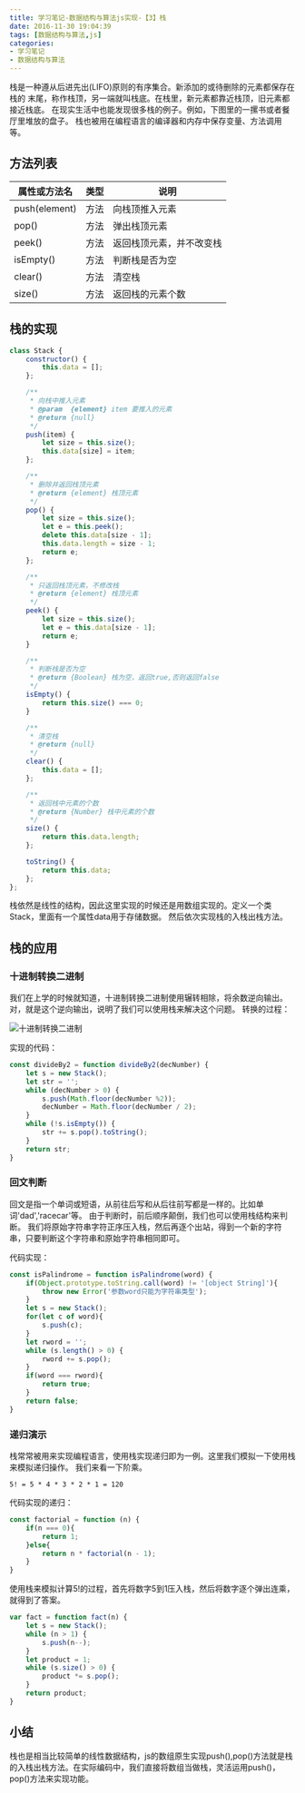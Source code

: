 ```yaml
---
title: 学习笔记-数据结构与算法js实现-【3】栈
date: 2016-11-30 19:04:39
tags: [数据结构与算法,js]
categories:
- 学习笔记
- 数据结构与算法
---
```


栈是一种遵从后进先出(LIFO)原则的有序集合。新添加的或待删除的元素都保存在栈的 末尾，称作栈顶，另一端就叫栈底。在栈里，新元素都靠近栈顶，旧元素都接近栈底。
在现实生活中也能发现很多栈的例子。例如，下图里的一摞书或者餐厅里堆放的盘子。
栈也被用在编程语言的编译器和内存中保存变量、方法调用等。

<!--more-->

## 方法列表
|属性或方法名|类型|说明|
|----|----|----|
|push(element)|方法|向栈顶推入元素|
|pop()|方法|弹出栈顶元素|
|peek()|方法|返回栈顶元素，并不改变栈|
|isEmpty()|方法|判断栈是否为空|
|clear()|方法|清空栈|
|size()|方法|返回栈的元素个数|

## 栈的实现
```js
class Stack {
    constructor() {
        this.data = [];
    };

    /**
     * 向栈中推入元素
     * @param  {element} item 要推入的元素
     * @return {null}
     */
    push(item) {
        let size = this.size();
        this.data[size] = item;
    };

    /**
     * 删除并返回栈顶元素
     * @return {element} 栈顶元素
     */
    pop() {
        let size = this.size();
        let e = this.peek();
        delete this.data[size - 1];
        this.data.length = size - 1;
        return e;
    };

    /**
     * 只返回栈顶元素，不修改栈
     * @return {element} 栈顶元素
     */
    peek() {
        let size = this.size();
        let e = this.data[size - 1];
        return e;
    }

    /**
     * 判断栈是否为空
     * @return {Boolean} 栈为空，返回true,否则返回false
     */
    isEmpty() {
        return this.size() === 0;
    }

    /**
     * 清空栈
     * @return {null}
     */
    clear() {
        this.data = [];
    };

    /**
     * 返回栈中元素的个数
     * @return {Number} 栈中元素的个数
     */
    size() {
        return this.data.length;
    };

    toString() {
        return this.data;
    };
};
```
栈依然是线性的结构，因此这里实现的时候还是用数组实现的。定义一个类Stack，里面有一个属性data用于存储数据。
然后依次实现栈的入栈出栈方法。

## 栈的应用
### 十进制转换二进制
我们在上学的时候就知道，十进制转换二进制使用辗转相除，将余数逆向输出。对，就是这个逆向输出，说明了我们可以使用栈来解决这个问题。
转换的过程：

![十进制转换二进制](http://7xt3oh.com2.z0.glb.clouddn.com/decimal2binary.png)

实现的代码：

```js
const divideBy2 = function divideBy2(decNumber) {
    let s = new Stack();
    let str = '';
    while (decNumber > 0) {
        s.push(Math.floor(decNumber %2));
        decNumber = Math.floor(decNumber / 2);
    }
    while (!s.isEmpty()) {
        str += s.pop().toString();
    }
    return str;
}
```

### 回文判断
回文是指一个单词或短语，从前往后写和从后往前写都是一样的。比如单词'dad','racecar'等。
由于判断时，前后顺序颠倒，我们也可以使用栈结构来判断。
我们将原始字符串字符正序压入栈，然后再逐个出站，得到一个新的字符串，只要判断这个字符串和原始字符串相同即可。

代码实现：

```js
const isPalindrome = function isPalindrome(word) {
    if(Object.prototype.toString.call(word) != '[object String]'){
        throw new Error('参数word只能为字符串类型');
    }
    let s = new Stack();
    for(let c of word){
        s.push(c);
    }
    let rword = '';
    while (s.length() > 0) {
        rword += s.pop();
    }
    if(word === rword){
        return true;
    }
    return false;
}
```


### 递归演示
栈常常被用来实现编程语言，使用栈实现递归即为一例。这里我们模拟一下使用栈来模拟递归操作。
我们来看一下阶乘。

```
5! = 5 * 4 * 3 * 2 * 1 = 120
```

代码实现的递归：

```js
const factorial = function (n) {
    if(n === 0){
        return 1;
    }else{
        return n * factorial(n - 1);
    }
}
```

使用栈来模拟计算5!的过程，首先将数字5到1压入栈，然后将数字逐个弹出连乘，就得到了答案。

```js
var fact = function fact(n) {
    let s = new Stack();
    while (n > 1) {
        s.push(n--);
    }
    let product = 1;
    while (s.size() > 0) {
        product *= s.pop();
    }
    return product;
}
```

## 小结
栈也是相当比较简单的线性数据结构，js的数组原生实现push(),pop()方法就是栈的入栈出栈方法。在实际编码中，我们直接将数组当做栈，灵活运用push()，pop()方法来实现功能。

